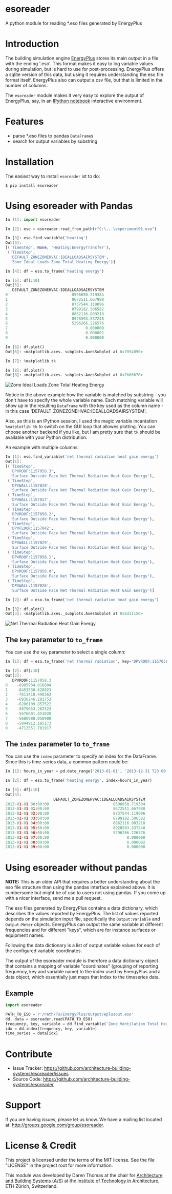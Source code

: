esoreader
=========

A python module for reading *.eso files generated by EnergyPlus

# Introduction

The building simulation engine
[EnergyPlus](http://apps1.eere.energy.gov/buildings/energyplus/) stores its
main output in a file with the ending '.eso'. This format makes it easy to log
variable values during simulation, but is hard to use for post-processing. EnergyPlus
offers a sqlite version of this data, but using it requires understanding the eso file
format itself. EnergyPlus also can output a csv file, but that is limited in the number of
columns.

The `esoreader` module makes it very easy to explore the output of EnergyPlus, say, in an 
[IPython notebook](http://ipython.org/notebook.html) interactive environment.

# Features

- parse *.eso files to pandas `DataFrame`s
- search for output variables by substring

# Installation

The easiest way to install `esoreader` ist to do:

```
$ pip install esoreader
```

# Using esoreader with Pandas

```python
In [1]: import esoreader

In [2]: eso = esoreader.read_from_path(r"C:\...\experiment01.eso")

In [3]: eso.find_variable('heating')
Out[3]:
[('TimeStep', None, 'Heating:EnergyTransfer'),
 ('TimeStep',
  'DEFAULT_ZONEZONEHVAC:IDEALLOADSAIRSYSTEM',
  'Zone Ideal Loads Zone Total Heating Energy')]

In [4]: df = eso.to_frame('heating energy')

In [5]: df[:10]
Out[5]:
   DEFAULT_ZONEZONEHVAC:IDEALLOADSAIRSYSTEM
0                            8596050.719384
1                            8672511.667988
2                            8737544.119096
3                            8799182.506582
4                            8862116.803218
5                            8928593.537248
6                            5296266.226576
7                                  0.000000
8                                  0.000002
9                                  0.000000

In [6]: df.plot()
Out[6]: <matplotlib.axes._subplots.AxesSubplot at 0x7854090>

In [7]: %matplotlib tk

In [8]: df.plot()
Out[8]: <matplotlib.axes._subplots.AxesSubplot at 0x7b66670>
```

![Zone Ideal Loads Zone Total Heating Energy](ZoneIdealLoadsZoneTotalHeatingEnergy.png)

Notice in the above example how the variable is matched by substring - you
don't have to specify the whole variable name. Each matching variable will show
up in the resulting `DataFrame` with the key used as the column name - in this
case 'DEFAULT_ZONEZONEHVAC:IDEALLOADSAIRSYSTEM'.

Also, as this is an IPython session, I used the magic variable incantation `%matplotlib tk` to switch on the GUI loop that allowes plotting. You can choose another backend if you like, but I am pretty sure that `tk` should be available with your Python distribution.

An example with multiple columns:

```python
In [1]: eso.find_variable('net thermal radiation heat gain energy')
Out[1]:
[('TimeStep',
  'DPVROOF:1157058.3',
  'Surface Outside Face Net Thermal Radiation Heat Gain Energy'),
 ('TimeStep',
  'DPVWALL:1157028',
  'Surface Outside Face Net Thermal Radiation Heat Gain Energy'),
 ('TimeStep',
  'DPVWALL:1157027',
  'Surface Outside Face Net Thermal Radiation Heat Gain Energy'),
 ('TimeStep',
  'DPVROOF:1157058.2',
  'Surface Outside Face Net Thermal Radiation Heat Gain Energy'),
 ('TimeStep',
  'DPVFLOOR:1157042',
  'Surface Outside Face Net Thermal Radiation Heat Gain Energy'),
 ('TimeStep',
  'DPVWALL:1157029',
  'Surface Outside Face Net Thermal Radiation Heat Gain Energy'),
 ('TimeStep',
  'DPVROOF:1157058.1',
  'Surface Outside Face Net Thermal Radiation Heat Gain Energy'),
 ('TimeStep',
  'DPVROOF:1157058.0',
  'Surface Outside Face Net Thermal Radiation Heat Gain Energy'),
 ('TimeStep',
  'DPVWALL:1157026',
  'Surface Outside Face Net Thermal Radiation Heat Gain Energy')]

In [2]: df = eso.to_frame('net thermal radiation heat gain energy')

In [3]: df.plot()
Out[3]: <matplotlib.axes._subplots.AxesSubplot at 0xbd11150>
```

![Net Thermal Radiation Heat Gain Energy](NetThermalRadiationHeatGainEnergy.png)

## The `key` parameter to `to_frame`

You can use the `key` parameter to select a single column:

```python
In [1]: df = eso.to_frame('net thermal radiation', key='DPVROOF:1157058.3')

In [2]: df[:10]
Out[2]:
   DPVROOF:1157058.3
0    -8985934.016604
1    -8453530.628023
2    -7611418.498363
3    -6936246.291753
4    -6206109.857522
5    -5879653.262523
6    -5676601.453020
7    -5606988.050900
8    -5844912.195173
9    -4712551.701917
```  

## The `index` parameter to `to_frame`

You can use the `index` parameter to specify an index for the DataFrame. Since this is time-series data, a common pattern could be:

```python
In [1]: hours_in_year = pd.date_range('2013-01-01', '2013-12-31 T23:00', freq='H')

In [2]: df = eso.to_frame('heating energy', index=hours_in_year)

In [3]: df[:10]
Out[4]:
                     DEFAULT_ZONEZONEHVAC:IDEALLOADSAIRSYSTEM
2013-01-01 00:00:00                            8596050.719384
2013-01-01 01:00:00                            8672511.667988
2013-01-01 02:00:00                            8737544.119096
2013-01-01 03:00:00                            8799182.506582
2013-01-01 04:00:00                            8862116.803218
2013-01-01 05:00:00                            8928593.537248
2013-01-01 06:00:00                            5296266.226576
2013-01-01 07:00:00                                  0.000000
2013-01-01 08:00:00                                  0.000002
2013-01-01 09:00:00                                  0.000000
```

# Using esoreader without pandas

**NOTE:** This is an older API that requires a better understanding about the
eso file structure than using the pandas interface explained above. It is
cumbersome but might be of use to users not using pandas. If you come up with a
nicer interface, send me a pull request.

The eso files generated by EnergyPlus contains a data dictionary, which
describes the values reported by EnergyPlus. The list of values reported
depends on the simulation input file, specifically the `Output:Variable` and
`Output:Meter` objects.  EnergyPlus can output the same variable at different
frequencies and for different "keys", which are for instance surfaces or
equipment names.

Following the data dictionary is a list of output variable values for each of the configured
variable coordinates.

The output of the esoreader module is therefore a data dictionary object that contains
a mapping of variable "coordinates" (grouping of reporting frequency, key and variable name)
to the index used by EnergyPlus and a data object, which essentially just maps that index to
the timeseries data.

## Example

```python
import esoreader

PATH_TO_ESO = r'/Path/To/EnergyPlus/Output/eplusout.eso'
dd, data = esoreader.read(PATH_TO_ESO)
frequency, key, variable = dd.find_variable('Zone Ventilation Total Heat Loss Energy')[0]
idx = dd.index[frequency, key, variable]
time_series = data[idx]
```

# Contribute

- Issue Tracker: https://github.com/architecture-building-systems/esoreader/issues
- Source Code: https://github.com/architecture-building-systems/esoreader

# Support

If you are having issues, please let us know. 
We have a mailing list located at: http://groups.google.com/group/esoreader.

# License & Credit

This project is licensed under the terms of the MIT license. See the file
"LICENSE" in the project root for more information.

This module was developed by Daren Thomas at the chair for
[Architecture and Building Systems (A/S)](http://systems.arch.ethz.ch) at the [Institute of Technology in
Architecture](http://ita.arch.ethz.ch), ETH Zürich, Switzerland.

